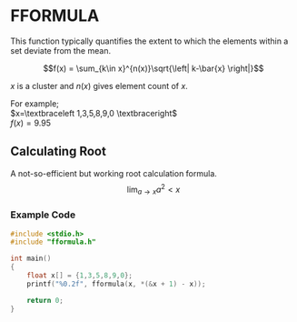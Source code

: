 # FFORMULA 
This function typically quantifies the extent to which the elements within a set deviate from the mean.

$$f(x) = \sum_{k\in x}^{n(x)}\sqrt{\left| k-\bar{x} \right|}$$

$x$ is a cluster and $n(x)$ gives element count of $x$.

For example;<br>
$x=\textbraceleft 1,3,5,8,9,0 \textbraceright$<br>
$f(x)=9.95$

## Calculating Root
A not-so-efficient but working root calculation formula.<br>
$$\lim_{a \to x}a^{2}< x$$

### Example Code
```c
#include <stdio.h>
#include "fformula.h"

int main()
{
    float x[] = {1,3,5,8,9,0};
    printf("%0.2f", fformula(x, *(&x + 1) - x));

    return 0;
}
```
